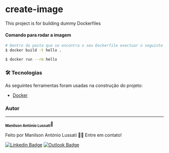 # create-image
This project is for building dummy Dockerfiles

#### Comando para rodar a imagem

```bash
# Dentro da pasta que se encontra o seu Dockerfile exectuar o seguinte comando::
$ docker build -t hello .

$ docker run --rm hello
```

### 🛠 Tecnologias

As seguintes ferramentas foram usadas na construção do projeto:

- [Docker](https://www.docker.com/)

### Autor
---
 <sub><b>Manilson António Lussati</b></sub></a>🚀</a>


Feito por Manilson António Lussati 👋🏽 Entre em contato!

[![Linkedin Badge](https://img.shields.io/badge/-manilson-blue?style=flat-square&logo=Linkedin&logoColor=white&link=https://www.linkedin.com/in/manilson-lussati/)](https://www.linkedin.com/in/manilson-lussati/) 
[![Outlook Badge](https://img.shields.io/badge/-mlussati@hotmail.com-1E90FF?style=flat-square&logo=Microsoft&logoColor=white&link=mailto:mlussati@hotmail.com)](mailto:mlussati@hotmail.com)

